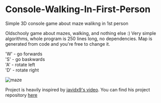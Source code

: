 # Console-Walking-In-First-Person
Simple 3D console game about maze walikng in 1st person

Oldschooly game about mazes, walking, and nothing else :) Very simple algorithms, whole program is 250 lines long, no dependencies. Map is generated from code and you're free to change it. 

'W' - go forwards <br/>
'S' - go baskwards <br/>
'A' - rotate left <br/>
'D' - rotate right <br/>

![maze](https://user-images.githubusercontent.com/72715882/163294317-8655de71-8562-466b-8ed0-eb53b0e743dc.gif)

Project is heavily inspired by [javidx9's video](https://www.youtube.com/watch?v=xW8skO7MFYw). You can find his project repository [here](https://github.com/OneLoneCoder/CommandLineFPS)
